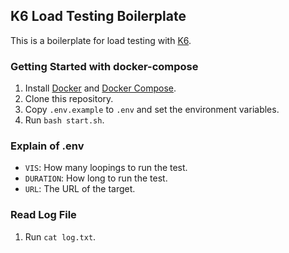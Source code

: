 ## K6 Load Testing Boilerplate

This is a boilerplate for load testing with [K6](https://k6.io/).

### Getting Started with docker-compose

1. Install [Docker](https://docs.docker.com/get-docker/) and [Docker Compose](https://docs.docker.com/compose/install/).
2. Clone this repository.
3. Copy `.env.example` to `.env` and set the environment variables.
4. Run `bash start.sh`.

### Explain of .env

- `VIS`: How many loopings to run the test.
- `DURATION`: How long to run the test.
- `URL`: The URL of the target.

### Read Log File

1. Run `cat log.txt`.
